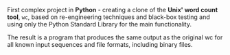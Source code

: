 First complex project in **Python** - creating a clone of the **Unix' word count tool**, `wc`, based on re-engineering
techniques and black-box testing and using only the Python Standard Library for the main functionality.

The result is a program that produces the same output as the original wc for all known input sequences and file formats,
including binary files.
